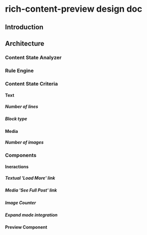 # rich-content-preview design doc

## Introduction

## Architecture

### Content State Analyzer

### Rule Engine

### Content State Criteria

#### Text

##### Number of lines

##### Block type

#### Media

##### Number of images

### Components

#### Ineractions

##### Textual 'Load More' link

##### Media 'See Full Post' link

##### Image Counter

##### Expand mode integration

#### Preview Component



